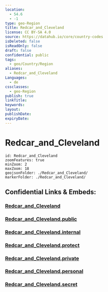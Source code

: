 ```yaml
---
location:
  - 54.6
  - -1
type: geo-Region
title: Redcar_and_Cleveland
license: CC BY-SA 4.0
source: https://datahub.io/core/country-codes
isDeleted: false
isReadOnly: false
draft: false
confidential: public
tags:
  - geo/Country/Region
aliases:
  - Redcar_and_Cleveland
Languages:
  - de
cssclasses:
  - geo-Region
publish: true
linkTitle:
keywords:
layout:
publishDate:
expiryDate:
---
```


# Redcar_and_Cleveland

```leaflet
id: Redcar_and_Cleveland
zoomFeatures: true 
minZoom: 2 
maxZoom: 18
geojsonFolder: ./Redcar_and_Cleveland/
markerFolder: ./Redcar_and_Cleveland/
```


## Confidential Links & Embeds: 

### [Redcar_and_Cleveland](/_Standards/Earth/Continent/Europe/Europe~North/UK/England/Regions~England/North_East_England/Redcar_and_Cleveland.md) 

### [Redcar_and_Cleveland.public](/_public/Earth/Continent/Europe/Europe~North/UK/England/Regions~England/North_East_England/Redcar_and_Cleveland.public.md) 

### [Redcar_and_Cleveland.internal](/_internal/Earth/Continent/Europe/Europe~North/UK/England/Regions~England/North_East_England/Redcar_and_Cleveland.internal.md) 

### [Redcar_and_Cleveland.protect](/_protect/Earth/Continent/Europe/Europe~North/UK/England/Regions~England/North_East_England/Redcar_and_Cleveland.protect.md) 

### [Redcar_and_Cleveland.private](/_private/Earth/Continent/Europe/Europe~North/UK/England/Regions~England/North_East_England/Redcar_and_Cleveland.private.md) 

### [Redcar_and_Cleveland.personal](/_personal/Earth/Continent/Europe/Europe~North/UK/England/Regions~England/North_East_England/Redcar_and_Cleveland.personal.md) 

### [Redcar_and_Cleveland.secret](/_secret/Earth/Continent/Europe/Europe~North/UK/England/Regions~England/North_East_England/Redcar_and_Cleveland.secret.md)

